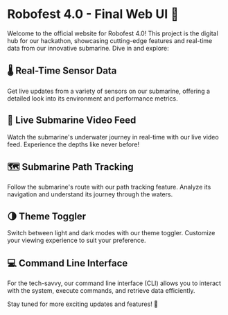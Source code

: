 # Robofest 4.0 - Final Web UI 🚀

Welcome to the official website for Robofest 4.0! This project is the digital hub for our hackathon, showcasing cutting-edge features and real-time data from our innovative submarine. Dive in and explore:

## 🌡️ Real-Time Sensor Data
Get live updates from a variety of sensors on our submarine, offering a detailed look into its environment and performance metrics.

## 🎥 Live Submarine Video Feed
Watch the submarine's underwater journey in real-time with our live video feed. Experience the depths like never before!

## 🗺️ Submarine Path Tracking
Follow the submarine's route with our path tracking feature. Analyze its navigation and understand its journey through the waters.

## 🌗 Theme Toggler
Switch between light and dark modes with our theme toggler. Customize your viewing experience to suit your preference.

## 💻 Command Line Interface
For the tech-savvy, our command line interface (CLI) allows you to interact with the system, execute commands, and retrieve data efficiently.

Stay tuned for more exciting updates and features! 🚀